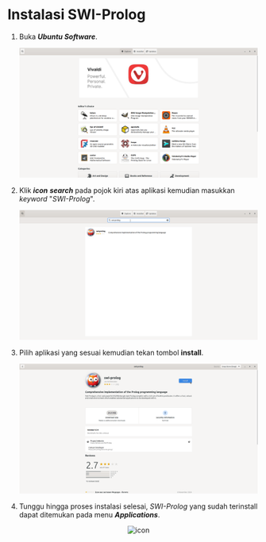 # Instalasi SWI-Prolog

1. Buka ***Ubuntu Software***.
   <center> 

   ![icon](img/ubuntu_software_home.png)

   </center>
2. Klik ***icon*** ***search*** pada pojok kiri atas aplikasi kemudian masukkan *keyword* "*SWI-Prolog*".
   <center> 

   ![icon](img/prolog/search.png)

   </center>
3. Pilih aplikasi yang sesuai kemudian tekan tombol **install**.
   <center> 

   ![icon](img/prolog/install.png)

   </center>
4. Tunggu hingga proses instalasi selesai, *SWI-Prolog* yang sudah terinstall dapat ditemukan pada menu ***Applications***.
    <center> 

   ![icon](img/android/done.png)

   </center>